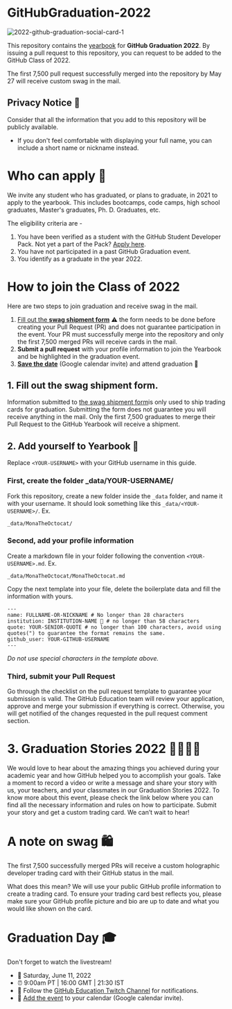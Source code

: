 # GitHubGraduation-2022


![2022-github-graduation-social-card-1]("\assets\GHG_Blog_1.jpg")

This repository contains the [yearbook](https://education.github.com) for **GitHub Graduation 2022**. By issuing a pull request to this repository, you can request to be added to the GitHub Class of 2022. 

The first 7,500 pull request successfully merged into the repository by May 27 will receive custom swag in the mail. 


## Privacy Notice 👀
Consider that all the information that you add to this repository will be publicly available.

- If you don't feel comfortable with displaying your full name, you can include a short name or nickname instead.

# Who can apply 📝
We invite any student who has graduated, or plans to graduate, in 2021 to apply to the yearbook. This includes bootcamps, code camps, high school graduates, Master's graduates, Ph. D. Graduates, etc.

The eligibility criteria are -
1. You have been verified as a student with the GitHub Student Developer Pack. Not yet a part of the Pack? [Apply here](https://education.github.com/discount_requests/student_application?utm_source=2021-06-05-GitHubGraduation).
2. You have not participated in a past GitHub Graduation event.
3. You identify as a graduate in the year 2022.

# How to join the Class of 2022

Here are two steps to join graduation and receive swag in the mail. 
1. [Fill out the **swag shipment form**](https://airtable.com/shrEfpxnoqAKKTZic)
⚠️ the form needs to be done before creating your Pull Request (PR) and does not guarantee participation in the event. Your PR must successfully merge into the repository and only the first 7,500 merged PRs will receive cards in the mail.
2. **Submit a pull request** with your profile information to join the Yearbook and be highlighted in the graduation event.
3. [**Save the date**](http://www.google.com/calendar/event?action=TEMPLATE&dates=20220611T160000Z%2FT010000Z&text=GitHub%20Graduation%202022&location=https%3A%2F%2Fwww.twitch.tv%2Fgithubeducation&details=GitHub%20Graduation%202022%2C%20live%20event) (Google calendar invite) and attend graduation 🥳

## 1. Fill out the swag shipment form.
Information submitted to [the swag shipment form](https://airtable.com/shrEfpxnoqAKKTZic)is only used to ship trading cards for graduation. Submitting the form does not guarantee you will receive anything in the mail. Only the first 7,500 graduates to merge their Pull Request to the GitHub Yearbook will receive a shipment.

## 2. Add yourself to Yearbook 🏫

Replace `<YOUR-USERNAME>` with your GitHub username in this guide.

### First, create the folder _data/YOUR-USERNAME/ 
Fork this repository, create a new folder inside the `_data` folder, and name it with your username. It should look something like this `_data/<YOUR-USERNAME>/`. Ex.

```
_data/MonaTheOctocat/
```
### Second, add your profile information
Create a markdown file in your folder following the convention `<YOUR-USERNAME>.md`. Ex.

```
_data/MonaTheOctocat/MonaTheOctocat.md
```
Copy the next template into your file, delete the boilerplate data and fill the information with yours.
```
---
name: FULLNAME-OR-NICKNAME # No longer than 28 characters
institution: INSTITUTION-NAME 🚩 # no longer than 58 characters
quote: YOUR-SENIOR-QUOTE # no longer than 100 characters, avoid using quotes(") to guarantee the format remains the same.
github_user: YOUR-GITHUB-USERNAME
---
```

_Do not use special characters in the template above._

### Third, submit your Pull Request

Go through the checklist on the pull request template to guarantee your submission is valid. The GitHub Education team will review your application, approve and merge your submission if everything is correct. Otherwise, you will get notified of the changes requested in the pull request comment section. 

# 3. Graduation Stories 2022 👩‍🏫👨‍🏫
We ​​would love to hear about the amazing things you achieved during your academic year and how GitHub helped you to accomplish your goals. Take a moment to record a video or write a message and share your story with us, your teachers, and your classmates in our Graduation Stories 2022. 
To know more about this event, please check the link below where you can find all the necessary information and rules on how to participate. 
Submit your story and get a custom trading card. We can’t wait to hear! 


# A note on swag 🛍
The first 7,500 successfully merged PRs will receive a custom holographic developer trading card with their GitHub status in the mail. 

What does this mean? We will use your public GitHub profile information to create a trading card. To ensure your trading card best reflects you, please make sure your GitHub profile picture and bio are up to date and what you would like shown on the card.

# Graduation Day 🎓
Don't forget to watch the livestream! 

- 📆 Saturday, June 11, 2022
- ⏰ 9:00am PT | 16:00 GMT | 21:30 IST
- 📍 Follow the [GitHub Education Twitch Channel](https://twitch.tv/githubeducation) for notifications.
- 📎 [Add the event](http://www.google.com/calendar/event?action=TEMPLATE&dates=20220611T160000Z%2FT010000Z&text=GitHub%20Graduation%202022&location=https%3A%2F%2Fwww.twitch.tv%2Fgithubeducation&details=GitHub%20Graduation%202022%2C%20live%20event) to your calendar (Google calendar invite).
